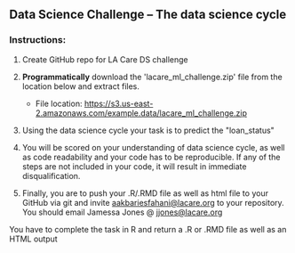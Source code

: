 ## Data Science Challenge – The data science cycle

 
### Instructions:


1. Create GitHub repo for LA Care DS challenge


2. **Programmatically** download the 'lacare_ml_challenge.zip' file from the location below and extract files.
    - File location: https://s3.us-east-2.amazonaws.com/example.data/lacare_ml_challenge.zip


3. Using the data science cycle your task is to predict the "loan_status"  


4. You will be scored on your understanding of data science cycle, as well as code readability and your code has to be reproducible. If any of the steps are not included in your code, it will result in immediate disqualification.   

5. Finally, you are to push your .R/.RMD file as well as html file to your GitHub via git and invite aakbariesfahani@lacare.org to your repository. You should email Jamessa Jones @ jjones@lacare.org

You have to complete the task in R and return a .R or .RMD file as well as an HTML output
